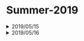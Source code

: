 # Summer-2019

<details>
<summary>2019/05/15</summary>
<br>10:30-13:30 : Artificial Intelligence <a href="https://ocw.mit.edu/courses/electrical-engineering-and-computer-science/6-034-artificial-intelligence-fall-2010/lecture-videos/lecture-7-constraints-interpreting-line-drawings/">Lecture 7</a>
<br>14:00-15:00 : Artificial Intelligence <a href="https://ocw.mit.edu/courses/electrical-engineering-and-computer-science/6-034-artificial-intelligence-fall-2010/mega-recitation-videos/mega-recitation-2-basic-search-optimal-search/">Mega-Recitation 2</a>
<br>16:00-17:00 : Artificial Intelligence <a href="https://ocw.mit.edu/courses/electrical-engineering-and-computer-science/6-034-artificial-intelligence-fall-2010/mega-recitation-videos/mega-recitation-3-games-minimax-alpha-beta/">Mega-Recitation 3</a>
<br>17:30-19:30 : Artificial Intelligence <a href="https://ocw.mit.edu/courses/electrical-engineering-and-computer-science/6-034-artificial-intelligence-fall-2010/lecture-videos/lecture-8-constraints-search-domain-reduction/">Lecture 8</a>
</details>
<details>
<summary>2019/05/16</summary>
</details>
